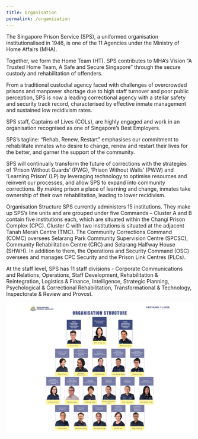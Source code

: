 ```yaml
---
title: Organisation
permalink: /organisation
---
```

The Singapore Prison Service (SPS), a uniformed organisation institutionalised in 1946, is one of the 11 Agencies under the Ministry of Home Affairs (MHA). 

Together, we form the Home Team (HT). SPS contributes to MHA’s Vision “A Trusted Home Team, A Safe and Secure Singapore” through the secure custody and rehabilitation of offenders. 

From a traditional custodial agency faced with challenges of overcrowded prisons and manpower shortage due to high staff turnover and poor public perception, SPS is now a leading correctional agency with a stellar safety and security track record, characterised by effective inmate management and sustained low recidivism rates. 

SPS staff, Captains of Lives (COLs), are highly engaged and work in an organisation recognised as one of Singapore’s Best Employers. 

SPS’s tagline: “Rehab, Renew, Restart” emphasises our commitment to rehabilitate inmates who desire to change, renew and restart their lives for the better, and garner the support of the community. 

SPS will continually transform the future of corrections with the strategies of ‘Prison Without Guards’ (PWG), ‘Prison Without Walls’ (PWW) and ‘Learning Prison’ (LP) by leveraging technology to optimise resources and reinvent our processes, and allow SPS to expand into community corrections. By making prison a place of learning and change, inmates take ownership of their own rehabilitation, leading to lower recidivism. 

Organisation Structure
SPS currently administers 15 institutions. They make up SPS’s line units and are grouped under five Commands – Cluster A and B contain five institutions each, which are situated within the Changi Prison Complex (CPC). Cluster C with two institutions is situated at the adjacent Tanah Merah Centre (TMC). The Community Corrections Command (COMC) oversees Selarang Park Community Supervision Centre (SPCSC), Community Rehabilitation Centre (CRC) and Selarang Halfway House (SHWH). In addition to them, the Operations and Security Command (OSC) oversees and manages CPC Security and the Prison Link Centres (PLCs). 

At the staff level, SPS has 11 staff divisions - Corporate Communications and Relations, Operations, Staff Development, Rehabilitation & Reintegration, Logistics & Finance, Intelligence, Strategic Planning, Psychological & Correctional Rehabilitation, Transformational & Technology, Inspectorate & Review and Provost. 

[![Alt text for image on Isomer site](/images/Directorates%202021.jpg)](/images/Directorates%202021.jpg)